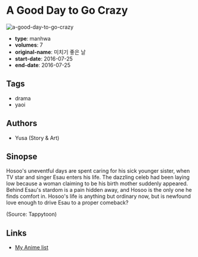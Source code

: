 # A Good Day to Go Crazy

![a-good-day-to-go-crazy](https://cdn.myanimelist.net/images/manga/2/235912.jpg)

-   **type**: manhwa
-   **volumes**: 7
-   **original-name**: 미치기 좋은 날
-   **start-date**: 2016-07-25
-   **end-date**: 2016-07-25

## Tags

-   drama
-   yaoi

## Authors

-   Yusa (Story & Art)

## Sinopse

Hosoo's uneventful days are spent caring for his sick younger sister, when TV star and singer Esau enters his life. The dazzling celeb had been laying low because a woman claiming to be his birth mother suddenly appeared. Behind Esau's stardom is a pain hidden away, and Hosoo is the only one he finds comfort in. Hosoo's life is anything but ordinary now, but is newfound love enough to drive Esau to a proper comeback?

(Source: Tappytoon)

## Links

-   [My Anime list](https://myanimelist.net/manga/125953/A_Good_Day_to_Go_Crazy)
